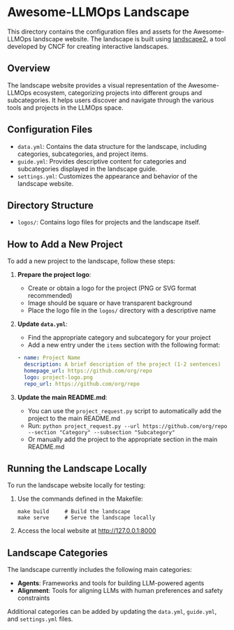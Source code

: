 # Awesome-LLMOps Landscape

This directory contains the configuration files and assets for the Awesome-LLMOps landscape website. The landscape is built using [landscape2](https://github.com/cncf/landscape2), a tool developed by CNCF for creating interactive landscapes.

## Overview

The landscape website provides a visual representation of the Awesome-LLMOps ecosystem, categorizing projects into different groups and subcategories. It helps users discover and navigate through the various tools and projects in the LLMOps space.

## Configuration Files

- `data.yml`: Contains the data structure for the landscape, including categories, subcategories, and project items.
- `guide.yml`: Provides descriptive content for categories and subcategories displayed in the landscape guide.
- `settings.yml`: Customizes the appearance and behavior of the landscape website.

## Directory Structure

- `logos/`: Contains logo files for projects and the landscape itself.

## How to Add a New Project

To add a new project to the landscape, follow these steps:

1. **Prepare the project logo**:
   - Create or obtain a logo for the project (PNG or SVG format recommended)
   - Image should be square or have transparent background
   - Place the logo file in the `logos/` directory with a descriptive name

2. **Update `data.yml`**:
   - Find the appropriate category and subcategory for your project
   - Add a new entry under the `items` section with the following format:
   ```yaml
   - name: Project Name
     description: A brief description of the project (1-2 sentences)
     homepage_url: https://github.com/org/repo
     logo: project-logo.png
     repo_url: https://github.com/org/repo
   ```

3. **Update the main README.md**:
   - You can use the `project_request.py` script to automatically add the project to the main README.md
   - Run: `python project_request.py --url https://github.com/org/repo --section "Category" --subsection "Subcategory"`
   - Or manually add the project to the appropriate section in the main README.md

## Running the Landscape Locally

To run the landscape website locally for testing:

1. Use the commands defined in the Makefile:
   ```
   make build     # Build the landscape
   make serve     # Serve the landscape locally
   ```

2. Access the local website at http://127.0.0.1:8000

## Landscape Categories

The landscape currently includes the following main categories:

- **Agents**: Frameworks and tools for building LLM-powered agents
- **Alignment**: Tools for aligning LLMs with human preferences and safety constraints

Additional categories can be added by updating the `data.yml`, `guide.yml`, and `settings.yml` files.
